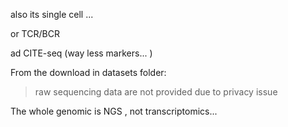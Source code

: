 
also its single cell ... 

or TCR/BCR 

ad CITE-seq (way less markers... )

From the download in datasets folder: 
> raw sequencing data are not provided due to privacy issue


The whole genomic is NGS , not transcriptomics... 